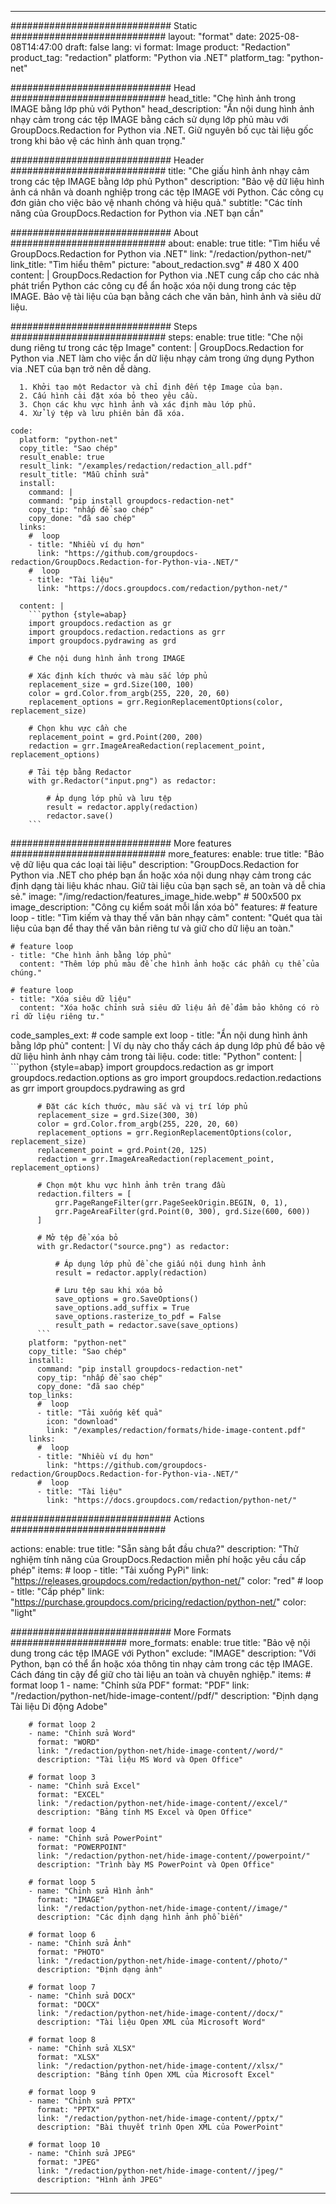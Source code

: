 
---
############################# Static ############################
layout: "format"
date:  2025-08-08T14:47:00
draft: false
lang: vi
format: Image
product: "Redaction"
product_tag: "redaction"
platform: "Python via .NET"
platform_tag: "python-net"

############################# Head ############################
head_title: "Che hình ảnh trong IMAGE bằng lớp phủ với Python"
head_description: "Ẩn nội dung hình ảnh nhạy cảm trong các tệp IMAGE bằng cách sử dụng lớp phủ màu với GroupDocs.Redaction for Python via .NET. Giữ nguyên bố cục tài liệu gốc trong khi bảo vệ các hình ảnh quan trọng."

############################# Header ############################
title: "Che giấu hình ảnh nhạy cảm trong các tệp IMAGE bằng lớp phủ Python" 
description: "Bảo vệ dữ liệu hình ảnh cá nhân và doanh nghiệp trong các tệp IMAGE với Python. Các công cụ đơn giản cho việc bảo vệ nhanh chóng và hiệu quả."
subtitle: "Các tính năng của GroupDocs.Redaction for Python via .NET bạn cần" 

############################# About ############################
about:
    enable: true
    title: "Tìm hiểu về GroupDocs.Redaction for Python via .NET"
    link: "/redaction/python-net/"
    link_title: "Tìm hiểu thêm"
    picture: "about_redaction.svg" # 480 X 400
    content: |
       GroupDocs.Redaction for Python via .NET cung cấp cho các nhà phát triển Python các công cụ để ẩn hoặc xóa nội dung trong các tệp IMAGE. Bảo vệ tài liệu của bạn bằng cách che văn bản, hình ảnh và siêu dữ liệu.

############################# Steps ############################
steps:
    enable: true
    title: "Che nội dung riêng tư trong các tệp Image"
    content: |
      GroupDocs.Redaction for Python via .NET làm cho việc ẩn dữ liệu nhạy cảm trong ứng dụng Python via .NET của bạn trở nên dễ dàng.
      
      1. Khởi tạo một Redactor và chỉ định đến tệp Image của bạn.
      2. Cấu hình cài đặt xóa bỏ theo yêu cầu.
      3. Chọn các khu vực hình ảnh và xác định màu lớp phủ.
      4. Xử lý tệp và lưu phiên bản đã xóa.
   
    code:
      platform: "python-net"
      copy_title: "Sao chép"
      result_enable: true
      result_link: "/examples/redaction/redaction_all.pdf"
      result_title: "Mẫu chỉnh sửa"
      install:
        command: |
        command: "pip install groupdocs-redaction-net"
        copy_tip: "nhấp để sao chép"
        copy_done: "đã sao chép"
      links:
        #  loop
        - title: "Nhiều ví dụ hơn"
          link: "https://github.com/groupdocs-redaction/GroupDocs.Redaction-for-Python-via-.NET/"
        #  loop
        - title: "Tài liệu"
          link: "https://docs.groupdocs.com/redaction/python-net/"
          
      content: |
        ```python {style=abap}
        import groupdocs.redaction as gr
        import groupdocs.redaction.redactions as grr
        import groupdocs.pydrawing as grd

        # Che nội dung hình ảnh trong IMAGE

        # Xác định kích thước và màu sắc lớp phủ
        replacement_size = grd.Size(100, 100)
        color = grd.Color.from_argb(255, 220, 20, 60)
        replacement_options = grr.RegionReplacementOptions(color, replacement_size)

        # Chọn khu vực cần che
        replacement_point = grd.Point(200, 200)
        redaction = grr.ImageAreaRedaction(replacement_point, replacement_options)
                
        # Tải tệp bằng Redactor
        with gr.Redactor("input.png") as redactor:

            # Áp dụng lớp phủ và lưu tệp
            result = redactor.apply(redaction)
            redactor.save()
        ```            


############################# More features ############################
more_features:
  enable: true
  title: "Bảo vệ dữ liệu qua các loại tài liệu"
  description: "GroupDocs.Redaction for Python via .NET cho phép bạn ẩn hoặc xóa nội dung nhạy cảm trong các định dạng tài liệu khác nhau. Giữ tài liệu của bạn sạch sẽ, an toàn và dễ chia sẻ."
  image: "/img/redaction/features_image_hide.webp" # 500x500 px
  image_description: "Công cụ kiểm soát mỗi lần xóa bỏ"
  features:
    # feature loop
    - title: "Tìm kiếm và thay thế văn bản nhạy cảm"
      content: "Quét qua tài liệu của bạn để thay thế văn bản riêng tư và giữ cho dữ liệu an toàn."

    # feature loop
    - title: "Che hình ảnh bằng lớp phủ"
      content: "Thêm lớp phủ màu để che hình ảnh hoặc các phần cụ thể của chúng."

    # feature loop
    - title: "Xóa siêu dữ liệu"
      content: "Xóa hoặc chỉnh sửa siêu dữ liệu ẩn để đảm bảo không có rò rỉ dữ liệu riêng tư."
      
  code_samples_ext:
    # code sample ext loop
    - title: "Ẩn nội dung hình ảnh bằng lớp phủ"
      content: |
        Ví dụ này cho thấy cách áp dụng lớp phủ để bảo vệ dữ liệu hình ảnh nhạy cảm trong tài liệu.
      code:
        title: "Python"
        content: |
          ```python {style=abap}
          import groupdocs.redaction as gr
          import groupdocs.redaction.options as gro
          import groupdocs.redaction.redactions as grr
          import groupdocs.pydrawing as grd

          # Đặt các kích thước, màu sắc và vị trí lớp phủ
          replacement_size = grd.Size(300, 30)
          color = grd.Color.from_argb(255, 220, 20, 60)
          replacement_options = grr.RegionReplacementOptions(color, replacement_size)
          replacement_point = grd.Point(20, 125)
          redaction = grr.ImageAreaRedaction(replacement_point, replacement_options)

          # Chọn một khu vực hình ảnh trên trang đầu
          redaction.filters = [
              grr.PageRangeFilter(grr.PageSeekOrigin.BEGIN, 0, 1),
              grr.PageAreaFilter(grd.Point(0, 300), grd.Size(600, 600))
          ]

          # Mở tệp để xóa bỏ
          with gr.Redactor("source.png") as redactor:

              # Áp dụng lớp phủ để che giấu nội dung hình ảnh
              result = redactor.apply(redaction)

              # Lưu tệp sau khi xóa bỏ
              save_options = gro.SaveOptions()
              save_options.add_suffix = True
              save_options.rasterize_to_pdf = False
              result_path = redactor.save(save_options)
          ```
        platform: "python-net"
        copy_title: "Sao chép"
        install:
          command: "pip install groupdocs-redaction-net"
          copy_tip: "nhấp để sao chép"
          copy_done: "đã sao chép"
        top_links:
          #  loop
          - title: "Tải xuống kết quả"
            icon: "download"
            link: "/examples/redaction/formats/hide-image-content.pdf"
        links:
          #  loop
          - title: "Nhiều ví dụ hơn"
            link: "https://github.com/groupdocs-redaction/GroupDocs.Redaction-for-Python-via-.NET/"
          #  loop
          - title: "Tài liệu"
            link: "https://docs.groupdocs.com/redaction/python-net/"


############################# Actions ############################

actions:
  enable: true
  title: "Sẵn sàng bắt đầu chưa?"
  description: "Thử nghiệm tính năng của GroupDocs.Redaction miễn phí hoặc yêu cầu cấp phép"
  items:
    #  loop
    - title: "Tải xuống PyPi"
      link: "https://releases.groupdocs.com/redaction/python-net/"
      color: "red"
        #  loop
    - title: "Cấp phép"
      link: "https://purchase.groupdocs.com/pricing/redaction/python-net/"
      color: "light"


############################# More Formats #####################
more_formats:
    enable: true
    title: "Bảo vệ nội dung trong các tệp IMAGE với Python"
    exclude: "IMAGE"
    description: "Với Python, bạn có thể ẩn hoặc xóa thông tin nhạy cảm trong các tệp IMAGE. Cách đáng tin cậy để giữ cho tài liệu an toàn và chuyên nghiệp."
    items: 
        # format loop 1
        - name: "Chỉnh sửa PDF"
          format: "PDF"
          link: "/redaction/python-net/hide-image-content//pdf/"
          description: "Định dạng Tài liệu Di động Adobe"

        # format loop 2
        - name: "Chỉnh sửa Word"
          format: "WORD"
          link: "/redaction/python-net/hide-image-content//word/"
          description: "Tài liệu MS Word và Open Office"
          
        # format loop 3
        - name: "Chỉnh sửa Excel"
          format: "EXCEL"
          link: "/redaction/python-net/hide-image-content//excel/"
          description: "Bảng tính MS Excel và Open Office"

        # format loop 4
        - name: "Chỉnh sửa PowerPoint"
          format: "POWERPOINT"
          link: "/redaction/python-net/hide-image-content//powerpoint/"
          description: "Trình bày MS PowerPoint và Open Office"

        # format loop 5
        - name: "Chỉnh sửa Hình ảnh"
          format: "IMAGE"
          link: "/redaction/python-net/hide-image-content//image/"
          description: "Các định dạng hình ảnh phổ biến"

        # format loop 6
        - name: "Chỉnh sửa Ảnh"
          format: "PHOTO"
          link: "/redaction/python-net/hide-image-content//photo/"
          description: "Định dạng ảnh"

        # format loop 7
        - name: "Chỉnh sửa DOCX"
          format: "DOCX"
          link: "/redaction/python-net/hide-image-content//docx/"
          description: "Tài liệu Open XML của Microsoft Word"
          
        # format loop 8
        - name: "Chỉnh sửa XLSX"
          format: "XLSX"
          link: "/redaction/python-net/hide-image-content//xlsx/"
          description: "Bảng tính Open XML của Microsoft Excel"
          
        # format loop 9
        - name: "Chỉnh sửa PPTX"
          format: "PPTX"
          link: "/redaction/python-net/hide-image-content//pptx/"
          description: "Bài thuyết trình Open XML của PowerPoint"

        # format loop 10
        - name: "Chỉnh sửa JPEG"
          format: "JPEG"
          link: "/redaction/python-net/hide-image-content//jpeg/"
          description: "Hình ảnh JPEG"


---